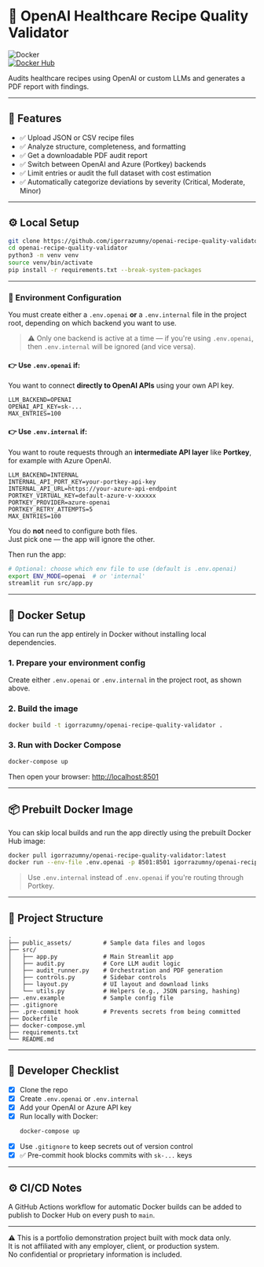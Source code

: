 # 🧪 OpenAI Healthcare Recipe Quality Validator  
![Docker](https://img.shields.io/badge/docker-ready-blue?logo=docker)  
[![Docker Hub](https://img.shields.io/docker/pulls/igorrazumny/openai-recipe-quality-validator?style=flat-square)](https://hub.docker.com/r/igorrazumny/openai-recipe-quality-validator)

Audits healthcare recipes using OpenAI or custom LLMs and generates a PDF report with findings.

---

## 🚀 Features

- ✅ Upload JSON or CSV recipe files  
- ✅ Analyze structure, completeness, and formatting  
- ✅ Get a downloadable PDF audit report  
- ✅ Switch between OpenAI and Azure (Portkey) backends  
- ✅ Limit entries or audit the full dataset with cost estimation  
- ✅ Automatically categorize deviations by severity (Critical, Moderate, Minor)

---

## ⚙️ Local Setup

```bash
git clone https://github.com/igorrazumny/openai-recipe-quality-validator.git
cd openai-recipe-quality-validator
python3 -m venv venv
source venv/bin/activate
pip install -r requirements.txt --break-system-packages
```

---

### 🔐 Environment Configuration

You must create either a `.env.openai` **or** a `.env.internal` file in the project root, depending on which backend you want to use.

> ⚠️ Only one backend is active at a time — if you're using `.env.openai`, then `.env.internal` will be ignored (and vice versa).

#### 👉 Use `.env.openai` if:

You want to connect **directly to OpenAI APIs** using your own API key.

```env
LLM_BACKEND=OPENAI
OPENAI_API_KEY=sk-...
MAX_ENTRIES=100
```

#### 👉 Use `.env.internal` if:

You want to route requests through an **intermediate API layer** like **Portkey**, for example with Azure OpenAI.

```env
LLM_BACKEND=INTERNAL
INTERNAL_API_PORT_KEY=your-portkey-api-key
INTERNAL_API_URL=https://your-azure-api-endpoint
PORTKEY_VIRTUAL_KEY=default-azure-v-xxxxxx
PORTKEY_PROVIDER=azure-openai
PORTKEY_RETRY_ATTEMPTS=5
MAX_ENTRIES=100
```

You do **not** need to configure both files.  
Just pick one — the app will ignore the other.

Then run the app:

```bash
# Optional: choose which env file to use (default is .env.openai)
export ENV_MODE=openai  # or 'internal'
streamlit run src/app.py
```

---

## 🐳 Docker Setup

You can run the app entirely in Docker without installing local dependencies.

### 1. Prepare your environment config

Create either `.env.openai` or `.env.internal` in the project root, as shown above.

### 2. Build the image

```bash
docker build -t igorrazumny/openai-recipe-quality-validator .
```

### 3. Run with Docker Compose

```bash
docker-compose up
```

Then open your browser: [http://localhost:8501](http://localhost:8501)

---

## 📦 Prebuilt Docker Image

You can skip local builds and run the app directly using the prebuilt Docker Hub image:

```bash
docker pull igorrazumny/openai-recipe-quality-validator:latest
docker run --env-file .env.openai -p 8501:8501 igorrazumny/openai-recipe-quality-validator:latest
```

> Use `.env.internal` instead of `.env.openai` if you're routing through Portkey.

---

## 📁 Project Structure

```
.
├── public_assets/         # Sample data files and logos
├── src/
│   ├── app.py             # Main Streamlit app
│   ├── audit.py           # Core LLM audit logic
│   ├── audit_runner.py    # Orchestration and PDF generation
│   ├── controls.py        # Sidebar controls
│   ├── layout.py          # UI layout and download links
│   └── utils.py           # Helpers (e.g., JSON parsing, hashing)
├── .env.example           # Sample config file
├── .gitignore
├── .pre-commit hook       # Prevents secrets from being committed
├── Dockerfile
├── docker-compose.yml
├── requirements.txt
└── README.md
```

---

## 🧪 Developer Checklist

- [x] Clone the repo
- [x] Create `.env.openai` or `.env.internal`
- [x] Add your OpenAI or Azure API key
- [x] Run locally with Docker:
  ```bash
  docker-compose up
  ```
- [x] Use `.gitignore` to keep secrets out of version control
- [x] ✅ Pre-commit hook blocks commits with `sk-...` keys

---

## ⚙️ CI/CD Notes

A GitHub Actions workflow for automatic Docker builds can be added to publish to Docker Hub on every push to `main`.

---

⚠️ This is a portfolio demonstration project built with mock data only.  
It is not affiliated with any employer, client, or production system.  
No confidential or proprietary information is included.
